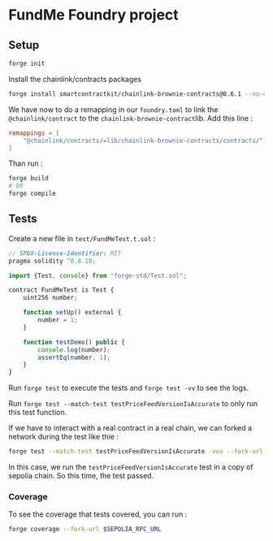 # FundMe Foundry project

## Setup

```bash
forge init
```

Install the chainlink/contracts packages

```bash
forge install smartcontractkit/chainlink-brownie-contracts@0.6.1 --no-commit
```

We have now to do a remapping in our `foundry.toml` to link the `@chainlink/contract` to the `chainlink-brownie-contract`lib.
Add this line :

```toml
remappings = [
    "@chainlink/contracts/=lib/chainlink-brownie-contracts/contracts/",
]
```

Than run :

```bash
forge build
# OR
forge compile
```

## Tests

Create a new file in `test/FundMeTest.t.sol` :

```js
// SPDX-License-Identifier: MIT
pragma solidity ^0.8.18;

import {Test, console} from "forge-std/Test.sol";

contract FundMeTest is Test {
    uint256 number;

    function setUp() external {
        number = 1;
    }

    function testDemo() public {
        console.log(number);
        assertEq(number, 1);
    }
}
```

Run `forge test` to execute the tests and `forge test -vv` to see the logs.

Run `forge test --match-test testPriceFeedVersionIsAccurate` to only run this test function.

If we have to interact with a real contract in a real chain, we can forked a network during the test like thie :

```bash
forge test --match-test testPriceFeedVersionIsAccurate -vvv --fork-url $SEPOLIA_RPC_URL
```

In this case, we run the `testPriceFeedVersionIsAccurate` test in a copy of sepolia chain. So this time, the test passed.

### Coverage

To see the coverage that tests covered, you can run :

```bash
forge coverage --fork-url $SEPOLIA_RPC_URL
```
